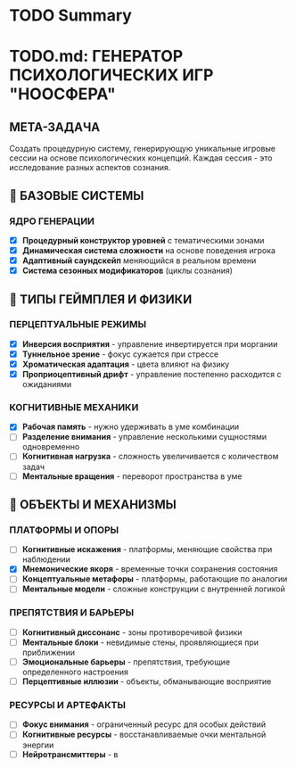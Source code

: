 # TODO Summary

# TODO.md: ГЕНЕРАТОР ПСИХОЛОГИЧЕСКИХ ИГР "НООСФЕРА"

## МЕТА-ЗАДАЧА
Создать процедурную систему, генерирующую уникальные игровые сессии на основе психологических концепций. Каждая сессия - это исследование разных аспектов сознания.

## 🧠 БАЗОВЫЕ СИСТЕМЫ

### ЯДРО ГЕНЕРАЦИИ
- [x] **Процедурный конструктор уровней** с тематическими зонами
- [x] **Динамическая система сложности** на основе поведения игрока
- [x] **Адаптивный саундскейп** меняющийся в реальном времени
- [x] **Система сезонных модификаторов** (циклы сознания)

## 🌊 ТИПЫ ГЕЙМПЛЕЯ И ФИЗИКИ

### ПЕРЦЕПТУАЛЬНЫЕ РЕЖИМЫ
- [x] **Инверсия восприятия** - управление инвертируется при моргании
- [x] **Туннельное зрение** - фокус сужается при стрессе
- [x] **Хроматическая адаптация** - цвета влияют на физику
- [x] **Проприоцептивный дрифт** - управление постепенно расходится с ожиданиями

### КОГНИТИВНЫЕ МЕХАНИКИ
- [x] **Рабочая память** - нужно удерживать в уме комбинации
- [ ] **Разделение внимания** - управление несколькими сущностями одновременно
- [ ] **Когнитивная нагрузка** - сложность увеличивается с количеством задач
- [ ] **Ментальные вращения** - переворот пространства в уме

## 🎯 ОБЪЕКТЫ И МЕХАНИЗМЫ

### ПЛАТФОРМЫ И ОПОРЫ
- [ ] **Когнитивные искажения** - платформы, меняющие свойства при наблюдении
- [x] **Мнемонические якоря** - временные точки сохранения состояния
- [ ] **Концептуальные метафоры** - платформы, работающие по аналогии
- [ ] **Ментальные модели** - сложные конструкции с внутренней логикой

### ПРЕПЯТСТВИЯ И БАРЬЕРЫ
- [ ] **Когнитивный диссонанс** - зоны противоречивой физики
- [ ] **Ментальные блоки** - невидимые стены, проявляющиеся при приближении
- [ ] **Эмоциональные барьеры** - препятствия, требующие определенного настроения
- [ ] **Перцептивные иллюзии** - объекты, обманывающие восприятие

### РЕСУРСЫ И АРТЕФАКТЫ
- [ ] **Фокус внимания** - ограниченный ресурс для особых действий
- [ ] **Когнитивные ресурсы** - восстанавливаемые очки ментальной энергии
- [ ] **Нейротрансмиттеры** - в